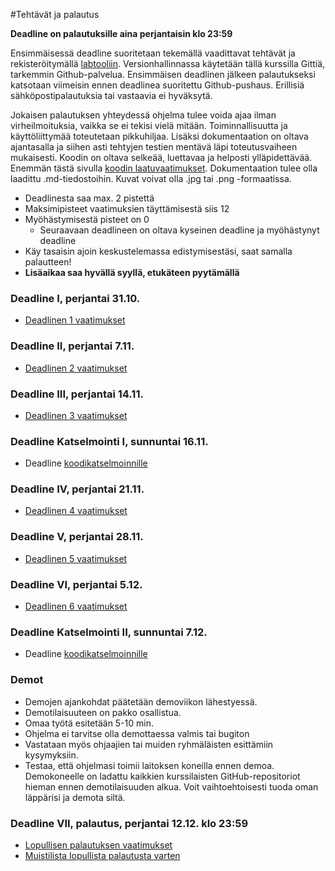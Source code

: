 ﻿#Tehtävät ja palautus

**Deadline on palautuksille aina perjantaisin klo 23:59**

Ensimmäisessä deadline suoritetaan tekemällä vaadittavat tehtävät ja rekisteröitymällä [labtooliin](http://tktl-labtool.herokuapp.com/register). Versionhallinnassa käytetään tällä kurssilla Gittiä, tarkemmin Github-palvelua. Ensimmäisen deadlinen jälkeen palautukseksi katsotaan viimeisin ennen deadlinea suoritettu Github-pushaus. Erillisiä sähköpostipalautuksia tai vastaavia ei hyväksytä.

Jokaisen palautuksen yhteydessä ohjelma tulee voida ajaa ilman virheilmoituksia, vaikka se ei tekisi vielä mitään. Toiminnallisuutta ja käyttöliittymää toteutetaan pikkuhiljaa. Lisäksi dokumentaation  on oltava ajantasalla ja siihen asti tehtyjen testien mentävä läpi toteutusvaiheen mukaisesti. Koodin on oltava selkeää, luettavaa ja helposti ylläpidettävää. Enemmän tästä sivulla [koodin laatuvaatimukset](Koodin-laatuvaatimukset.md). Dokumentaation tulee olla laadittu .md-tiedostoihin. Kuvat voivat olla .jpg tai .png -formaatissa.

* Deadlinesta saa max. 2 pistettä
* Maksimipisteet vaatimuksien täyttämisestä siis 12
* Myöhästymisestä pisteet on 0
  * Seuraavaan deadlineen on oltava kyseinen deadline ja myöhästynyt deadline
* Käy tasaisin ajoin keskustelemassa edistymisestäsi, saat samalla palautteen!
* **Lisäaikaa saa hyvällä syyllä, etukäteen pyytämällä**

### Deadline I, perjantai 31.10.
* [Deadlinen 1 vaatimukset](Deadline-1.md)

### Deadline II, perjantai 7.11.
* [Deadlinen 2 vaatimukset](Deadline-2.md)

### Deadline III, perjantai 14.11.
* [Deadlinen 3 vaatimukset](Deadline-3.md)

### Deadline Katselmointi I, sunnuntai 16.11.
* Deadline [koodikatselmoinnille](Koodikatselmointi.md)

### Deadline IV, perjantai 21.11.
* [Deadlinen 4 vaatimukset](Deadline-4.md)

### Deadline V, perjantai 28.11.
* [Deadlinen 5 vaatimukset](Deadline-5.md)

### Deadline VI, perjantai 5.12.
* [Deadlinen 6 vaatimukset](Deadline-6.md)

### Deadline Katselmointi II, sunnuntai 7.12.
* Deadline [koodikatselmoinnille](Koodikatselmointi.md)

### Demot

* Demojen ajankohdat päätetään demoviikon lähestyessä.
* Demotilaisuuteen on pakko osallistua.
* Omaa työtä esitetään 5-10 min. 
* Ohjelma ei tarvitse olla demottaessa valmis tai bugiton
* Vastataan myös ohjaajien tai muiden ryhmäläisten esittämiin kysymyksiin.
* Testaa, että ohjelmasi toimii laitoksen koneilla ennen demoa. Demokoneelle on ladattu kaikkien kurssilaisten GitHub-repositoriot hieman ennen demotilaisuuden alkua. Voit vaihtoehtoisesti tuoda oman läppärisi ja demota siltä.

### Deadline VII, palautus, perjantai 12.12. klo 23:59

* [Lopullisen palautuksen vaatimukset](Deadline-7-lopullinen-palautus.md)
* [Muistilista lopullista palautusta varten](Muistilista.md)
